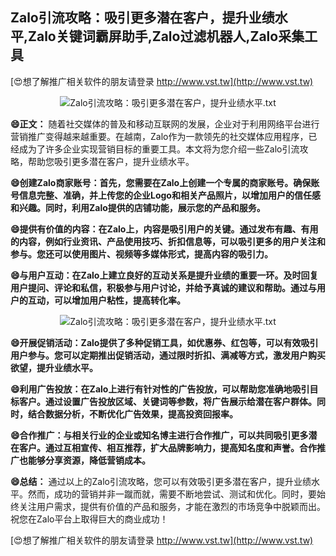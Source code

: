 ## **Zalo引流攻略：吸引更多潜在客户，提升业绩水平,Zalo关键词霸屏助手,Zalo过滤机器人,Zalo采集工具**

[😍想了解推广相关软件的朋友请登录 http://www.vst.tw](http://www.vst.tw)

 <center><img src="https://vst.tw/MP4/tuiguang/png/8.png" alt="Zalo引流攻略：吸引更多潜在客户，提升业绩水平.txt"></center>

**😄正文：**
随着社交媒体的普及和移动互联网的发展，企业对于利用网络平台进行营销推广变得越来越重要。在越南，Zalo作为一款领先的社交媒体应用程序，已经成为了许多企业实现营销目标的重要工具。本文将为您介绍一些Zalo引流攻略，帮助您吸引更多潜在客户，提升业绩水平。

**😄创建Zalo商家账号：首先，您需要在Zalo上创建一个专属的商家账号。确保账号信息完整、准确，并上传您的企业Logo和相关产品照片，以增加用户的信任感和兴趣。同时，利用Zalo提供的店铺功能，展示您的产品和服务。**

**😄提供有价值的内容：在Zalo上，内容是吸引用户的关键。通过发布有趣、有用的内容，例如行业资讯、产品使用技巧、折扣信息等，可以吸引更多的用户关注和参与。您还可以使用图片、视频等多媒体形式，提高内容的吸引力。**

**😄与用户互动：在Zalo上建立良好的互动关系是提升业绩的重要一环。及时回复用户提问、评论和私信，积极参与用户讨论，并给予真诚的建议和帮助。通过与用户的互动，可以增加用户粘性，提高转化率。**

 <center><img src="https://vst.tw/MP4/tuiguang/png/3.png" alt="Zalo引流攻略：吸引更多潜在客户，提升业绩水平.txt"></center>

**😄开展促销活动：Zalo提供了多种促销工具，如优惠券、红包等，可以有效吸引用户参与。您可以定期推出促销活动，通过限时折扣、满减等方式，激发用户购买欲望，提升业绩水平。**

**😄利用广告投放：在Zalo上进行有针对性的广告投放，可以帮助您准确地吸引目标客户。通过设置广告投放区域、关键词等参数，将广告展示给潜在客户群体。同时，结合数据分析，不断优化广告效果，提高投资回报率。**

**😄合作推广：与相关行业的企业或知名博主进行合作推广，可以共同吸引更多潜在客户。通过互相宣传、相互推荐，扩大品牌影响力，提高知名度和声誉。合作推广也能够分享资源，降低营销成本。**

**😄总结：**
通过以上的Zalo引流攻略，您可以有效吸引更多潜在客户，提升业绩水平。然而，成功的营销并非一蹴而就，需要不断地尝试、测试和优化。同时，要始终关注用户需求，提供有价值的产品和服务，才能在激烈的市场竞争中脱颖而出。祝您在Zalo平台上取得巨大的商业成功！

[😍想了解推广相关软件的朋友请登录 http://www.vst.tw](http://www.vst.tw)



